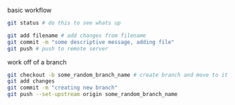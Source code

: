 basic workflow
``` bash
git status # do this to see whats up

git add filename # add changes from filename
git commit -m "some descriptive message, adding file"
git push # push to remote server
```

work off of a branch
``` bash
git checkout -b some_random_branch_name # create branch and move to it
git add changes
git commit -m "creating new branch"
git push --set-upstream origin some_random_branch_name
```
